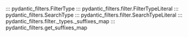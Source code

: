 
::: pydantic_filters.FilterType
::: pydantic_filters.filter.FilterTypeLiteral
::: pydantic_filters.SearchType
::: pydantic_filters.filter.SearchTypeLiteral
::: pydantic_filters.filter._types._suffixes_map
::: pydantic_filters.get_suffixes_map
